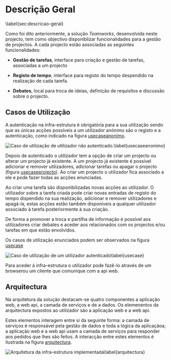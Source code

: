 Descrição Geral
=

\label{sec:descricao-geral}

Como foi dito anteriormente, a solução *Teamworks*, desenvolvida neste projecto, tem como objectivo disponiblizar funcionalidades para a gestão de projectos. A cada projecto estão associadas as seguintes funcionalidades:

* **Gestão de tarefas**, interface para criação e gestão de tarefas, associadas a um projecto

* **Registo de tempo**, interface para  registo do tempo despendido na realização de cada tarefa.

* **Debates**, local para troca de ideias, definição de requisitos e discussão sobre o projecto.


Casos de Utilização
-

A autenticação na infra-estrutura é obrigatória para a sua utilização sendo que as únicas acções possíveis a um utilizador anónimo são o registo e a autenticação, como indicado na figura [usecaseanonimo]().

![Caso de utilização de utilizador não autenticado.\label{usecaseanonimo}](http://www.lucidchart.com/publicSegments/view/4fd71023-3b68-497b-b199-60a50a443549/image.png)

Depois de autenticado o utilizador tem a opção de criar um projecto ou alterar um projecto já existente. A um projecto já existente é possível adicionar e remover utilizadores, adicionar tarefas ou apagar o projecto (figura [usecaseprojecto]()). Ao criar um projecto o utilizador fica associado a ele e pode fazer todas as acções enunciadas. 

Ao criar uma tarefa são disponibilizadas novas acções ao utilizador. O utilizador sobre a tarefa criada pode criar novas entradas de registo do tempo dispendido na sua realização, adicionar e remover utilizadores e apagá-la, estas acções estão também disponíveis a qualquer utilizador associado à tarefa posteriormente à sua criação.

De forma a promover a troca e partilha de informação é possível aos utilizadores criar debates e aceder aos relacionados com os projectos e/ou tarefas em que estão envolvidos.

Os casos de utilização enunciados podem ser observados na figura [usecase]()

![Caso de utilização de um utilizador autenticado\label{usecase}](http://www.lucidchart.com/publicSegments/view/4fda0b7b-a694-44fe-85d8-4de80adcb320/image.png)

Para aceder á infra-estrutura o utilizador pode fazê-lo através de um browserou um cliente que comunique com a api web. 

Arquitectura
-

Na arquitetura da solução destacam-se quatro componentes a aplicação web, a web api, a camada de serviços e de a dados. Os elemenentos da arquitectura expostos ao utilizador são a aplicação web e a web api.

Estes elementos interagem entre si da seguinte forma: a camada de serviços é responsável pela gestão de dados e toda a lógica da aplicaçãoa; a aplicação web e a web api usam a camada de serviços para responder aos pedidos que lhes são feitos. A interacção entre estes elementos é ilustrada na figura [arquitectura]().

![Arquitetura da infra-estrutura implementada\label{arquitectura}](http://www.lucidchart.com/publicSegments/view/4fd9ee2c-c028-4828-8962-51ad0a4022d4/image.png)


